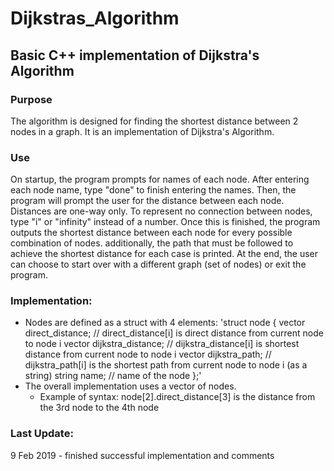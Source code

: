 # Dijkstras_Algorithm
## Basic C++ implementation of Dijkstra's Algorithm
### Purpose
The algorithm is designed for finding the shortest distance between 2 nodes in a graph. It is an implementation of Dijkstra's Algorithm.
### Use
On startup, the program prompts for names of each node. After entering each node name, type "done" to finish entering the names. Then, the program will prompt the user for the distance between each node. Distances are one-way only. To represent no connection between nodes, type "i" or "infinity" instead of a number. Once this is finished, the program outputs the shortest distance between each node for every possible combination of nodes. additionally, the path that must be followed to achieve the shortest distance for each case is printed. At the end, the user can choose to start over with a different graph (set of nodes) or exit the program.
### Implementation:
* Nodes are defined as a struct with 4 elements:
'struct node
{
	vector <float> direct_distance;	 	 // direct_distance[i] is direct distance from current node to node i
	vector <float> dijkstra_distance;	 // dijkstra_distance[i] is shortest distance from current node to node i
	vector <string> dijkstra_path;		 // dijkstra_path[i] is the shortest path from current node to node i (as a string)
	string name;						           // name of the node
};'
* The overall implementation uses a vector of nodes.
  * Example of syntax: node[2].direct_distance[3] is the distance from the 3rd node to the 4th node
### Last Update:
9 Feb 2019 - finished successful implementation and comments
